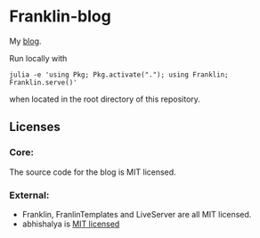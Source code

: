 # Franklin-blog

My [blog](https://huijzer.xyz).

Run locally with
```
julia -e 'using Pkg; Pkg.activate("."); using Franklin; Franklin.serve()'
```
when located in the root directory of this repository.

## Licenses

### Core:

The source code for the blog is MIT licensed.

### External:

- Franklin, FranlinTemplates and LiveServer are all MIT licensed.
- abhishalya is [MIT licensed](https://github.com/abhishalya/abhishalya.github.io/)


